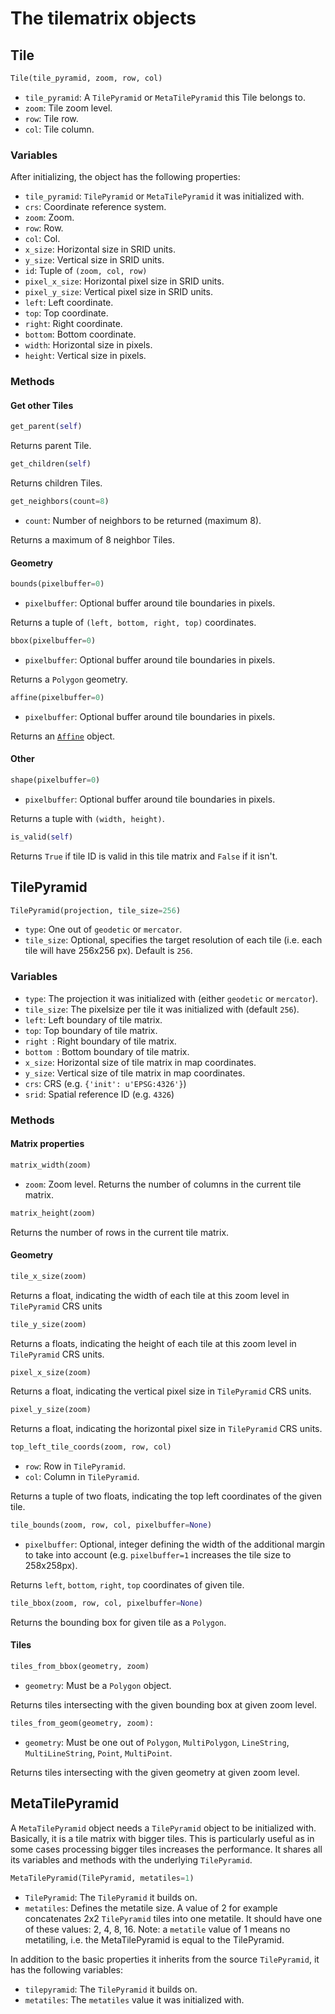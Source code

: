 # The tilematrix objects

## Tile

```python
Tile(tile_pyramid, zoom, row, col)
```
* ``tile_pyramid``: A ``TilePyramid`` or ``MetaTilePyramid`` this Tile belongs to.
* ``zoom``: Tile zoom level.
* ``row``: Tile row.
* ``col``: Tile column.

### Variables
After initializing, the object has the following properties:
* ``tile_pyramid``: ``TilePyramid`` or ``MetaTilePyramid`` it was initialized with.
* ``crs``: Coordinate reference system.
* ``zoom``: Zoom.
* ``row``: Row.
* ``col``: Col.
* ``x_size``: Horizontal size in SRID units.
* ``y_size``: Vertical size in SRID units.
* ``id``: Tuple of ``(zoom, col, row)``
* ``pixel_x_size``: Horizontal pixel size in SRID units.
* ``pixel_y_size``: Vertical pixel size in SRID units.
* ``left``: Left coordinate.
* ``top``: Top coordinate.
* ``right``: Right coordinate.
* ``bottom``: Bottom coordinate.
* ``width``: Horizontal size in pixels.
* ``height``: Vertical size in pixels.

### Methods

#### Get other Tiles
```python
get_parent(self)
```
Returns parent Tile.


```python
get_children(self)
```

Returns children Tiles.

```python
get_neighbors(count=8)
```
* ``count``: Number of neighbors to be returned (maximum 8).

Returns a maximum of 8 neighbor Tiles.



#### Geometry
```python
bounds(pixelbuffer=0)
```
* ``pixelbuffer``: Optional buffer around tile boundaries in pixels.

Returns a tuple of ``(left, bottom, right, top)`` coordinates.


```python
bbox(pixelbuffer=0)
```
* ``pixelbuffer``: Optional buffer around tile boundaries in pixels.

Returns a ``Polygon`` geometry.


```python
affine(pixelbuffer=0)
```
* ``pixelbuffer``: Optional buffer around tile boundaries in pixels.

Returns an [``Affine``](https://github.com/sgillies/affine) object.


#### Other
```python
shape(pixelbuffer=0)
```
* ``pixelbuffer``: Optional buffer around tile boundaries in pixels.

Returns a tuple with ``(width, height)``.


```python
is_valid(self)
```

Returns ``True`` if tile ID is valid in this tile matrix and ``False`` if it isn't.


## TilePyramid

```python
TilePyramid(projection, tile_size=256)
```
* ``type``: One out of ``geodetic`` or ``mercator``.
* ``tile_size``: Optional, specifies the target resolution of each tile (i.e. each tile will have 256x256 px). Default is ``256``.

### Variables
* ``type``: The projection it was initialized with (either ``geodetic`` or ``mercator``).
* ``tile_size``: The pixelsize per tile it was initialized with (default ``256``).
* ``left``: Left boundary of tile matrix.
* ``top``: Top boundary of tile matrix.
* ``right ``: Right boundary of tile matrix.
* ``bottom ``: Bottom boundary of tile matrix.
* ``x_size``: Horizontal size of tile matrix in map coordinates.
* ``y_size``: Vertical size of tile matrix in map coordinates.
* ``crs``: CRS (e.g. ``{'init': u'EPSG:4326'}``)
* ``srid``: Spatial reference ID (e.g. ``4326``)

### Methods

#### Matrix properties
```python
matrix_width(zoom)
```
* ``zoom``: Zoom level.
Returns the number of columns in the current tile matrix.

```python
matrix_height(zoom)
```
Returns the number of rows in the current tile matrix.

#### Geometry
```python
tile_x_size(zoom)
```
Returns a float, indicating the width of each tile at this zoom level in ``TilePyramid`` CRS units

```python
tile_y_size(zoom)
```
Returns a floats, indicating the height of each tile at this zoom level in ``TilePyramid`` CRS units.

```python
pixel_x_size(zoom)
```
Returns a float, indicating the vertical pixel size in ``TilePyramid`` CRS units.

```python
pixel_y_size(zoom)
```
Returns a float, indicating the horizontal pixel size in ``TilePyramid`` CRS units.

```python
top_left_tile_coords(zoom, row, col)
```
* ``row``: Row in ``TilePyramid``.
* ``col``: Column in ``TilePyramid``.

Returns a tuple of two floats, indicating the top left coordinates of the given tile.

```python
tile_bounds(zoom, row, col, pixelbuffer=None)
```
* ``pixelbuffer``: Optional, integer defining the width of the additional margin to take into account (e.g. ``pixelbuffer=1`` increases the tile size to 258x258px).

Returns ``left``, ``bottom``, ``right``, ``top`` coordinates of given tile.

```python
tile_bbox(zoom, row, col, pixelbuffer=None)
```
Returns the bounding box for given tile as a ``Polygon``.

#### Tiles
```python
tiles_from_bbox(geometry, zoom)
```
* ``geometry``: Must be a ``Polygon`` object.

Returns tiles intersecting with the given bounding box at given zoom level.

```python
tiles_from_geom(geometry, zoom):
```
* ``geometry``: Must be one out of ``Polygon``, ``MultiPolygon``, ``LineString``, ``MultiLineString``, ``Point``, ``MultiPoint``.

Returns tiles intersecting with the given geometry at given zoom level.


## MetaTilePyramid

A ``MetaTilePyramid`` object needs a ``TilePyramid`` object to be initialized with. Basically, it is a tile matrix with bigger tiles. This is particularly useful as in some cases processing bigger tiles increases the performance.
It shares all its variables and methods with the underlying ``TilePyramid``.

```python
MetaTilePyramid(TilePyramid, metatiles=1)
```
* ``TilePyramid``: The ``TilePyramid`` it builds on.
* ``metatiles``: Defines the metatile size. A value of 2 for example concatenates 2x2 ``TilePyramid`` tiles into one metatile. It should have one of these values: 2, 4, 8, 16. Note: a ``metatile`` value of 1 means no metatiling, i.e. the MetaTilePyramid is equal to the TilePyramid.

In addition to the basic properties it inherits from the source ``TilePyramid``, it has the following variables:
* ``tilepyramid``: The ``TilePyramid`` it builds on.
* ``metatiles``: The ``metatiles`` value it was initialized with.
